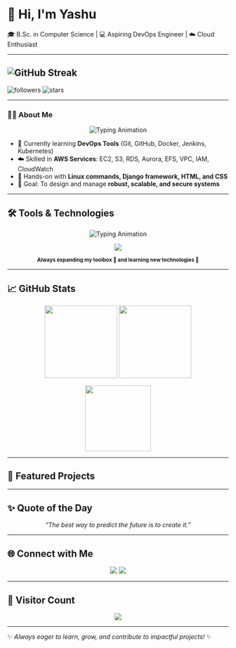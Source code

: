 
# 👋 Hi, I'm Yashu  
🎓 B.Sc. in Computer Science | 💻 Aspiring DevOps Engineer | ☁️ Cloud Enthusiast  

----

![GitHub Streak](https://streak-stats.demolab.com?user=sam-lasure2004&theme=dark&hide_border=true)
-----
![followers](https://img.shields.io/github/followers/sam-lasure2004?style=social)
![stars](https://img.shields.io/github/stars/sam-lasure2004?style=social)

<!-- [![Typing SVG](https://readme-typing-svg.herokuapp.com?size=24&color=00F700&lines=Hi+👋+I'm+Yashu;Frontend+Developer;Tech+Enthusiast)](https://git.io/typing-svg)-->

<!--
[![Yashu's github activity graph](https://github-readme-activity-graph.vercel.app/graph?username=sam-lasure2004&theme=react-dark)](https://github.com/ashutosh00710/github-readme-activity-graph)-->

<!-- <img src="https://raw.githubusercontent.com/sam-lasure2004/sam-lasure2004/main/coding.gif" width="400" />-->
-----

### 👨‍💻 About Me  

<p align="center">
  <img src="https://readme-typing-svg.herokuapp.com?font=Fira+Code&weight=600&size=22&pause=1000&color=36BCF7&center=true&vCenter=true&width=550&lines=🚀+Passionate+about+DevOps+%26+Cloud;⚡+Always+learning+new+tools;🤝+Open+to+collaboration+and+projects" alt="Typing Animation" />
</p>

- 🌱 Currently learning **DevOps Tools** (Git, GitHub, Docker, Jenkins, Kubernetes)  
- ☁️ Skilled in **AWS Services**: EC2, S3, RDS, Aurora, EFS, VPC, IAM, CloudWatch  
- 🔧 Hands-on with **Linux commands, Django framework, HTML, and CSS**  
- 🎯 Goal: To design and manage **robust, scalable, and secure systems**  

---

## 🛠️ Tools & Technologies  

<p align="center">
  <img src="https://readme-typing-svg.herokuapp.com?font=Fira+Code&weight=600&size=22&pause=1000&color=00C9A7&center=true&vCenter=true&width=500&lines=⚡+My+DevOps+Toolbox;🐧+Linux+%7C+☁️+AWS+%7C+🐳+Docker;⚙️+Jenkins+%7C+Kubernetes+%7C+Terraform;🔧+Git+%7C+GitHub+%7C+VS+Code" alt="Typing Animation" />
</p>

<p align="center">
  <a href="#"><img src="https://skillicons.dev/icons?i=linux,aws,docker,kubernetes,jenkins,terraform,git,github,vscode" /></a>
</p>

<p align="center">
  <sub><b>Always expanding my toolbox 🔧 and learning new technologies 🚀</b></sub>
</p>

---

## 📈 GitHub Stats  

<p align="center">
  <img src="https://github-readme-stats.vercel.app/api?username=sam-lasure2004&show_icons=true&theme=radical" height="165" />
  <img src="https://streak-stats.demolab.com?user=sam-lasure2004&theme=radical&hide_border=false" height="165" />
</p>

<p align="center">
  <img src="https://github-readme-stats.vercel.app/api/top-langs/?username=sam-lasure2004&layout=compact&theme=tokyonight" height="150" />
</p>

---

## 🚀 Featured Projects  

----
## ✨ Quote of the Day  
<p align="center">
  <em>“The best way to predict the future is to create it.”</em>  
</p>

---

## 🌐 Connect with Me  

<p align="center">
  <a href="https://linkedin.com"><img src="https://img.shields.io/badge/LinkedIn-blue?style=for-the-badge&logo=linkedin" /></a>
  <a href="https://github.com/sam-lasure2004"><img src="https://img.shields.io/badge/GitHub-black?style=for-the-badge&logo=github" /></a>
</p>

---

## 👀 Visitor Count  
<p align="center">
  <img src="https://komarev.com/ghpvc/?username=sam-lasure2004&color=blue&style=flat-square" />
</p>

---
✨ *Always eager to learn, grow, and contribute to impactful projects!* ✨
